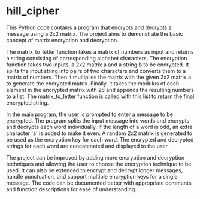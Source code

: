 # hill_cipher

This Python code contains a program that encrypts and decrypts a message using a 2x2 matrix. The project aims to demonstrate the basic concept of matrix encryption and decryption.

The matrix_to_letter function takes a matrix of numbers as input and returns a string consisting of corresponding alphabet characters. The encryption function takes two inputs, a 2x2 matrix a and a string b to be encrypted. It splits the input string into pairs of two characters and converts them to a matrix of numbers. Then it multiplies the matrix with the given 2x2 matrix a to generate the encrypted matrix. Finally, it takes the modulus of each element in the encrypted matrix with 26 and appends the resulting numbers to a list. The matrix_to_letter function is called with this list to return the final encrypted string.

In the main program, the user is prompted to enter a message to be encrypted. The program splits the input message into words and encrypts and decrypts each word individually. If the length of a word is odd, an extra character 'a' is added to make it even. A random 2x2 matrix is generated to be used as the encryption key for each word. The encrypted and decrypted strings for each word are concatenated and displayed to the user.

The project can be improved by adding more encryption and decryption techniques and allowing the user to choose the encryption technique to be used. It can also be extended to encrypt and decrypt longer messages, handle punctuation, and support multiple encryption keys for a single message. The code can be documented better with appropriate comments and function descriptions for ease of understanding.

